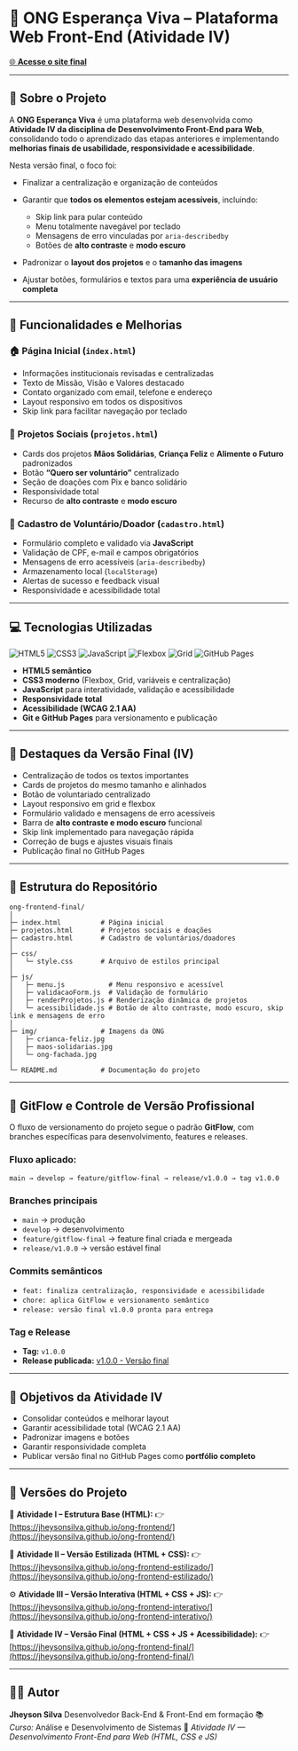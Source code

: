 # 🌟 ONG Esperança Viva – Plataforma Web Front-End (Atividade IV)

[🌐 **Acesse o site final**](https://jheysonsilva.github.io/ong-frontend_final/)

---

## **📖 Sobre o Projeto**

A **ONG Esperança Viva** é uma plataforma web desenvolvida como **Atividade IV da disciplina de Desenvolvimento Front-End para Web**, consolidando todo o aprendizado das etapas anteriores e implementando **melhorias finais de usabilidade, responsividade e acessibilidade**.

Nesta versão final, o foco foi:

* Finalizar a centralização e organização de conteúdos
* Garantir que **todos os elementos estejam acessíveis**, incluindo:

  * Skip link para pular conteúdo
  * Menu totalmente navegável por teclado
  * Mensagens de erro vinculadas por `aria-describedby`
  * Botões de **alto contraste** e **modo escuro**
* Padronizar o **layout dos projetos** e o **tamanho das imagens**
* Ajustar botões, formulários e textos para uma **experiência de usuário completa**

---

## **🚀 Funcionalidades e Melhorias**

### 🏠 **Página Inicial (`index.html`)**

* Informações institucionais revisadas e centralizadas
* Texto de Missão, Visão e Valores destacado
* Contato organizado com email, telefone e endereço
* Layout responsivo em todos os dispositivos
* Skip link para facilitar navegação por teclado

### 📂 **Projetos Sociais (`projetos.html`)**

* Cards dos projetos **Mãos Solidárias**, **Criança Feliz** e **Alimente o Futuro** padronizados
* Botão **“Quero ser voluntário”** centralizado
* Seção de doações com Pix e banco solidário
* Responsividade total
* Recurso de **alto contraste** e **modo escuro**

### 📝 **Cadastro de Voluntário/Doador (`cadastro.html`)**

* Formulário completo e validado via **JavaScript**
* Validação de CPF, e-mail e campos obrigatórios
* Mensagens de erro acessíveis (`aria-describedby`)
* Armazenamento local (`localStorage`)
* Alertas de sucesso e feedback visual
* Responsividade e acessibilidade total

---

## **💻 Tecnologias Utilizadas**

![HTML5](https://img.shields.io/badge/HTML5-E34F26?style=flat\&logo=html5\&logoColor=white)
![CSS3](https://img.shields.io/badge/CSS3-1572B6?style=flat\&logo=css3\&logoColor=white)
![JavaScript](https://img.shields.io/badge/JavaScript-F7DF1E?style=flat\&logo=javascript\&logoColor=black)
![Flexbox](https://img.shields.io/badge/Flexbox-2965f1?style=flat\&logo=css3\&logoColor=white)
![Grid](https://img.shields.io/badge/CSS%20Grid-ff9800?style=flat\&logo=css3\&logoColor=white)
![GitHub Pages](https://img.shields.io/badge/GitHub%20Pages-181717?style=flat\&logo=github\&logoColor=white)

* **HTML5 semântico**
* **CSS3 moderno** (Flexbox, Grid, variáveis e centralização)
* **JavaScript** para interatividade, validação e acessibilidade
* **Responsividade total**
* **Acessibilidade (WCAG 2.1 AA)**
* **Git e GitHub Pages** para versionamento e publicação

---

## **🎨 Destaques da Versão Final (IV)**

* Centralização de todos os textos importantes
* Cards de projetos do mesmo tamanho e alinhados
* Botão de voluntariado centralizado
* Layout responsivo em grid e flexbox
* Formulário validado e mensagens de erro acessíveis
* Barra de **alto contraste e modo escuro** funcional
* Skip link implementado para navegação rápida
* Correção de bugs e ajustes visuais finais
* Publicação final no GitHub Pages

---

## **📂 Estrutura do Repositório**

```
ong-frontend-final/
│
├─ index.html          # Página inicial
├─ projetos.html       # Projetos sociais e doações
├─ cadastro.html       # Cadastro de voluntários/doadores
│
├─ css/
│   └─ style.css       # Arquivo de estilos principal
│
├─ js/
│   ├─ menu.js           # Menu responsivo e acessível
│   ├─ validacaoForm.js  # Validação de formulário
│   ├─ renderProjetos.js # Renderização dinâmica de projetos
│   └─ acessibilidade.js # Botão de alto contraste, modo escuro, skip link e mensagens de erro
│
├─ img/                # Imagens da ONG
│   ├─ crianca-feliz.jpg
│   ├─ maos-solidarias.jpg
│   └─ ong-fachada.jpg
│
└─ README.md           # Documentação do projeto
```

---

## **🧩 GitFlow e Controle de Versão Profissional**

O fluxo de versionamento do projeto segue o padrão **GitFlow**, com branches específicas para desenvolvimento, features e releases.

### **Fluxo aplicado:**

```
main → develop → feature/gitflow-final → release/v1.0.0 → tag v1.0.0
```

### **Branches principais**

* `main` → produção
* `develop` → desenvolvimento
* `feature/gitflow-final` → feature final criada e mergeada
* `release/v1.0.0` → versão estável final

### **Commits semânticos**

* `feat: finaliza centralização, responsividade e acessibilidade`
* `chore: aplica GitFlow e versionamento semântico`
* `release: versão final v1.0.0 pronta para entrega`

### **Tag e Release**

* **Tag:** `v1.0.0`
* **Release publicada:** [v1.0.0 - Versão final](https://github.com/jheysonsilva/ong-frontend-final/releases)

---

## **🎯 Objetivos da Atividade IV**

* Consolidar conteúdos e melhorar layout
* Garantir acessibilidade total (WCAG 2.1 AA)
* Padronizar imagens e botões
* Garantir responsividade completa
* Publicar versão final no GitHub Pages como **portfólio completo**

---

## **🔗 Versões do Projeto**

📗 **Atividade I – Estrutura Base (HTML):**
👉 [https://jheysonsilva.github.io/ong-frontend/](https://jheysonsilva.github.io/ong-frontend/)

🎨 **Atividade II – Versão Estilizada (HTML + CSS):**
👉 [https://jheysonsilva.github.io/ong-frontend-estilizado/](https://jheysonsilva.github.io/ong-frontend-estilizado/)

⚙️ **Atividade III – Versão Interativa (HTML + CSS + JS):**
👉 [https://jheysonsilva.github.io/ong-frontend-interativo/](https://jheysonsilva.github.io/ong-frontend-interativo/)

🌟 **Atividade IV – Versão Final (HTML + CSS + JS + Acessibilidade):**
👉 [https://jheysonsilva.github.io/ong-frontend-final/](https://jheysonsilva.github.io/ong-frontend-final/)

---

## **👨‍💻 Autor**

**Jheyson Silva**
Desenvolvedor Back-End & Front-End em formação
📚 *Curso:* Análise e Desenvolvimento de Sistemas
🏫 *Atividade IV — Desenvolvimento Front-End para Web (HTML, CSS e JS)*
